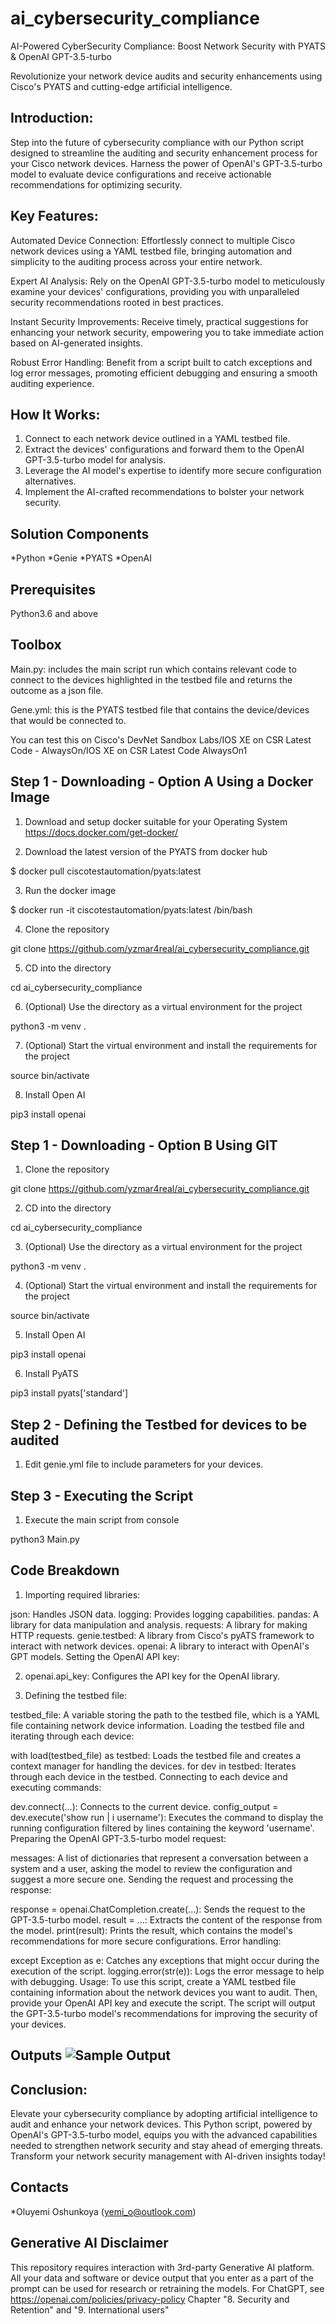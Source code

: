 # ai_cybersecurity_compliance
AI-Powered CyberSecurity Compliance: Boost Network Security with PYATS & OpenAI GPT-3.5-turbo

Revolutionize your  network device audits and security enhancements using Cisco's PYATS and cutting-edge artificial intelligence.

## Introduction:
Step into the future of cybersecurity compliance with our Python script designed to streamline the auditing and security enhancement process for your Cisco network devices. Harness the power of OpenAI's GPT-3.5-turbo model to evaluate device configurations and receive actionable recommendations for optimizing security.

## Key Features:

Automated Device Connection: Effortlessly connect to multiple Cisco network devices using a YAML testbed file, bringing automation and simplicity to the auditing process across your entire network.

Expert AI Analysis: Rely on the OpenAI GPT-3.5-turbo model to meticulously examine your devices' configurations, providing you with unparalleled security recommendations rooted in best practices.

Instant Security Improvements: Receive timely, practical suggestions for enhancing your network security, empowering you to take immediate action based on AI-generated insights.

Robust Error Handling: Benefit from a script built to catch exceptions and log error messages, promoting efficient debugging and ensuring a smooth auditing experience.

## How It Works:

1. Connect to each network device outlined in a YAML testbed file.
2. Extract the devices' configurations and forward them to the OpenAI GPT-3.5-turbo model for analysis.
3. Leverage the AI model's expertise to identify more secure configuration alternatives.
4. Implement the AI-crafted recommendations to bolster your network security.

## Solution Components
*Python
*Genie
*PYATS
*OpenAI

## Prerequisites 

Python3.6 and above

## Toolbox

Main.py: includes the main script run which contains relevant code to connect to the devices highlighted in the testbed file and returns the outcome as a json file.

Gene.yml: this is the PYATS testbed file that contains the device/devices that would be connected to. 

You can test this on Cisco's DevNet Sandbox Labs/IOS XE on CSR Latest Code - AlwaysOn/IOS XE on CSR Latest Code AlwaysOn1

## Step 1 - Downloading - Option A Using a Docker Image

1. Download and setup docker suitable for your Operating System 
https://docs.docker.com/get-docker/

2. Download the latest version of the PYATS from docker hub

$ docker pull ciscotestautomation/pyats:latest

3. Run the docker image 

$ docker run -it ciscotestautomation/pyats:latest /bin/bash

4. Clone the repository

git clone https://github.com/yzmar4real/ai_cybersecurity_compliance.git

5. CD into the directory 

cd ai_cybersecurity_compliance

6. (Optional) Use the directory as a virtual environment for the project

python3 -m venv . 

7. (Optional) Start the virtual environment and install the requirements for the project

source bin/activate

8. Install Open AI 

pip3 install openai

## Step 1 - Downloading - Option B Using GIT

1. Clone the repository

git clone https://github.com/yzmar4real/ai_cybersecurity_compliance.git

2. CD into the directory 

cd ai_cybersecurity_compliance

3. (Optional) Use the directory as a virtual environment for the project

python3 -m venv . 

4. (Optional) Start the virtual environment and install the requirements for the project

source bin/activate

5. Install Open AI 

pip3 install openai

6. Install PyATS

pip3 install pyats['standard']

## Step 2 - Defining the Testbed for devices to be audited

1. Edit genie.yml file to include parameters for your devices. 

## Step 3 - Executing the Script 

1. Execute the main script from console

python3 Main.py

## Code Breakdown

1. Importing required libraries:

json: Handles JSON data.
logging: Provides logging capabilities.
pandas: A library for data manipulation and analysis.
requests: A library for making HTTP requests.
genie.testbed: A library from Cisco's pyATS framework to interact with network devices.
openai: A library to interact with OpenAI's GPT models.
Setting the OpenAI API key:

2. openai.api_key: Configures the API key for the OpenAI library.

3. Defining the testbed file:

testbed_file: A variable storing the path to the testbed file, which is a YAML file containing network device information.
Loading the testbed file and iterating through each device:

with load(testbed_file) as testbed: Loads the testbed file and creates a context manager for handling the devices.
for dev in testbed: Iterates through each device in the testbed.
Connecting to each device and executing commands:

dev.connect(...): Connects to the current device.
config_output = dev.execute('show run | i username'): Executes the command to display the running configuration filtered by lines containing the keyword 'username'.
Preparing the OpenAI GPT-3.5-turbo model request:

messages: A list of dictionaries that represent a conversation between a system and a user, asking the model to review the configuration and suggest a more secure one.
Sending the request and processing the response:

response = openai.ChatCompletion.create(...): Sends the request to the GPT-3.5-turbo model.
result = ...: Extracts the content of the response from the model.
print(result): Prints the result, which contains the model's recommendations for more secure configurations.
Error handling:

except Exception as e: Catches any exceptions that might occur during the execution of the script.
logging.error(str(e)): Logs the error message to help with debugging.
Usage: To use this script, create a YAML testbed file containing information about the network devices you want to audit. Then, provide your OpenAI API key and execute the script. The script will output the GPT-3.5-turbo model's recommendations for improving the security of your devices.

## Outputs ![Sample Output](Output_1.jpg)

## Conclusion:
Elevate your cybersecurity compliance by adopting artificial intelligence to audit and enhance your network devices. This Python script, powered by OpenAI's GPT-3.5-turbo model, equips you with the advanced capabilities needed to strengthen network security and stay ahead of emerging threats. Transform your network security management with AI-driven insights today!

## Contacts
*Oluyemi Oshunkoya (yemi_o@outlook.com)

## Generative AI Disclaimer

This repository requires interaction with 3rd-party Generative AI platform. All your data and software or device output that you enter as a part of the prompt can be used for research or retraining the models. For ChatGPT, see https://openai.com/policies/privacy-policy Chapter "8. Security and Retention" and "9. International users"
